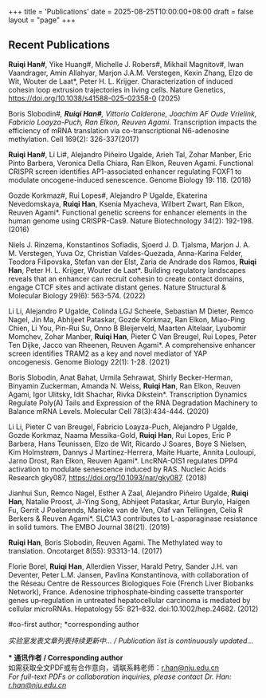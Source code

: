 +++
title = 'Publications'
date = 2025-08-25T10:00:00+08:00
draft = false
layout = "page"
+++


## Recent Publications
**Ruiqi Han#**, Yike Huang#, Michelle J. Robers#, Mikhail Magnitov#, Iwan Vaandrager, Amin Allahyar, Marjon J.A.M. Verstegen, Kexin Zhang, Elzo de Wit, Wouter de Laat*, Peter H. L. Krijger. Characterization of induced cohesin loop extrusion trajectories in living cells. Nature Genetics, https://doi.org/10.1038/s41588-025-02358-0 (2025)


Boris Slobodin#*, **Ruiqi Han#**, Vittorio Calderone, Joachim AF Oude Vrielink, Fabricio Loayza-Puch, Ran Elkon, Reuven Agami*. Transcription impacts the efficiency of mRNA translation via co-transcriptional N6-adenosine methylation. Cell 169(2): 326-337(2017)


**Ruiqi Han#**, Li Li#, Alejandro Piñeiro Ugalde, Arieh Tal, Zohar Manber, Eric Pinto Barbera, Veronica Della Chiara, Ran Elkon, Reuven Agami. Functional CRISPR screen identifies AP1-associated enhancer regulating FOXF1 to modulate oncogene-induced senescence. Genome Biology 19: 118. (2018)


Gozde Korkmaz#, Rui Lopes#, Alejandro P Ugalde, Ekaterina Nevedomskaya, **Ruiqi Han**, Ksenia Myacheva, Wilbert Zwart, Ran Elkon, Reuven Agami*. Functional genetic screens for enhancer elements in the human genome using CRISPR-Cas9. Nature Biotechnology 34(2): 192-198. (2016)
 

Niels J. Rinzema, Konstantinos Sofiadis, Sjoerd J. D. Tjalsma, Marjon J. A. M. Verstegen, Yuva Oz, Christian Valdes-Quezada, Anna-Karina Felder, Teodora Filipovska, Stefan van der Elst, Zaria de Andrade dos Ramos, **Ruiqi Han**, Peter H. L. Krijger, Wouter de Laat*. Building regulatory landscapes reveals that an enhancer can recruit cohesin to create contact domains, engage CTCF sites and activate distant genes. Nature Structural & Molecular Biology 29(6): 563-574. (2022)


Li Li, Alejandro P Ugalde, Colinda LGJ Scheele, Sebastian M Dieter, Remco Nagel, Jin Ma, Abhijeet Pataskar, Gozde Korkmaz, Ran Elkon, Miao-Ping Chien, Li You, Pin-Rui Su, Onno B Bleijerveld, Maarten Altelaar, Lyubomir Momchev, Zohar Manber, **Ruiqi Han**, Pieter C Van Breugel, Rui Lopes, Peter Ten Dijke, Jacco van Rheenen, Reuven Agami*. A comprehensive enhancer screen identifies TRAM2 as a key and novel mediator of YAP oncogenesis. Genome Biology 22(1): 1-28. (2021)
 

Boris Slobodin, Anat Bahat, Urmila Sehrawat, Shirly Becker-Herman, Binyamin Zuckerman, Amanda N. Weiss, **Ruiqi Han**, Ran Elkon, Reuven Agami, Igor Ulitsky, Idit Shachar, Rivka Dikstein*. Transcription Dynamics Regulate Poly(A) Tails and Expression of the RNA Degradation Machinery to Balance mRNA Levels. Molecular Cell 78(3):434-444. (2020)


Li Li, Pieter C van Breugel, Fabricio Loayza-Puch, Alejandro P Ugalde, Gozde Korkmaz, Naama Messika-Gold, **Ruiqi Han**, Rui Lopes, Eric P Barbera, Hans Teunissen, Elzo de Wit, Ricardo J Soares, Boye S Nielsen, Kim Holmstrøm, Dannys J Martínez-Herrera, Maite Huarte, Annita Louloupi, Jarno Drost, Ran Elkon, Reuven Agami*. LncRNA-OIS1 regulates DPP4 activation to modulate senescence induced by RAS. Nucleic Acids Research gky087, https://doi.org/10.1093/nar/gky087. (2018)


Jianhui Sun, Remco Nagel, Esther A Zaal, Alejandro Piñeiro Ugalde, **Ruiqi Han**, Natalie Proost, Ji-Ying Song, Abhijeet Pataskar, Artur Burylo, Haigen Fu, Gerrit J Poelarends, Marieke van de Ven, Olaf van Tellingen, Celia R Berkers & Reuven Agami*. SLC1A3 contributes to L-asparaginase resistance in solid tumors. The EMBO Journal 38(21). (2019)


**Ruiqi Han**, Boris Slobodin, Reuven Agami. The Methylated way to translation. Oncotarget 8(55): 93313-14. (2017)


Florie Borel, **Ruiqi Han**, Allerdien Visser, Harald Petry, Sander J.H. van Deventer, Peter L.M. Jansen, Pavlina Konstantinova, with collaboration of the Réseau Centre de Ressources Biologiques Foie (French Liver Biobanks Network), France. Adenosine triphosphate‐binding cassette transporter genes up‐regulation in untreated hepatocellular carcinoma is mediated by cellular microRNAs. Hepatology 55: 821–832. doi:10.1002/hep.24682. (2012)

#co-first author; *corresponding author


<!-- ## Recent Publications
### 2024
**Targeted cohesin loading characterizes the entry and exit sites of loop extrusion trajectories**
Han, R.#, Huang, Y., Vaandrager, I., Allahyar, A., Magnitov, M., Verstegen, M., de Wit, E., Krijger, P.H.L., de Laat, W.
Manuscript in revision

### 2022
**Building regulatory landscapes reveals that an enhancer can recruit cohesin to create contactdomains, engage CTCF sites and activate distant genes**
Rinzema, N.J., Sofiadis, K., Tjalsma, S.J.D., Verstegen, M.J.A.M., Oz, Y., Valdes-Quezada, C., Felder, A.K., Filipovska, T., van der Elst, S., de Andrade dos Ramos, Z., Han, R., Krijger, P.H.L., de Laat, W.*
*Nature Structural & Molecular Biology*, 2022, 29(6): 563-574
DOI: 10.1038/s41594-022-00785-9

### 2021
**A comprehensive enhancer screen identifies TRAM2 as a key and novel mediator of YAP oncogenesis**
Li, L., Ugalde, A.P., Scheele, C.L.G.J., Dieter, S.M., Nagel, R., Ma, J., Pataskar, A., Korkmaz, G., Elkon, R., Chien, M.P., You, L., Su, P.R., Bleijerveld, O.B., Altelaar, M., Momchev, L., Manber, Z., Han, R., van Breugel, P.C., Lopes, R., Ten Dijke, P., van Rheenen, J., Agami, R.*
Genome Biology, 2021, 22(1): 1-28
DOI: 10.1186/s13059-021-02373-5

### 2020
**Transcription Dynamics Regulate Poly(A) Tails and Expression of the RNA Degradation Machinery to Balance mRNA Levels**
Slobodin, B., Bahat, A., Sehrawat, U., Becker-Herman, S., Zuckerman, B., Weiss, A.N., Han, R., Elkon, R., Agami, R., Ulitsky, I., Shachar, I., Dikstein, R.*
Molecular Cell, 2020, 78(3): 434-444
DOI: 10.1016/j.molcel.2020.03.007

### 2019
**SLC1A3 contributes to L-asparaginase resistance in solid tumors**
Sun, J., Nagel, R., Zaal, E.A., Ugalde, A.P., Han, R., Proost, N., Song, J.Y., Pataskar, A., Burylo, A., Fu, H., Poelarends, G.J., van de Ven, M., van Tellingen, O., Berkers, C.R., Agami, R.*
The EMBO Journal, 2019, 38(21): e102147
DOI: 10.15252/embj.2019102147

### 2018
**Functional CRISPR screen identifies AP1-associated enhancer regulating FOXF1 to modulate oncogene-induced senescence**
Han, R.#, Li, L.#, Ugalde, A.P., Tal, A., Manber, Z., Barbera, E.P., Della Chiara, V., Elkon, R., Agami, R.*
Genome Biology, 2018, 19: 118
DOI: 10.1186/s13059-018-1495-0

**LncRNA-OIS1 regulates DPP4 activation to modulate senescence induced by RAS**
Li, L., van Breugel, P.C., Loayza-Puch, F., Ugalde, A.P., Korkmaz, G., Messika-Gold, N., Han, R., Lopes, R., Barbera, E.P., Teunissen, H., de Wit, E., Soares, R.J., Nielsen, B.S., Holmstrøm, K., Martínez-Herrera, D.J., Huarte, M., Louloupi, A., Drost, J., Elkon, R., Agami, R.*
Nucleic Acids Research, 2018, 46(6): 3214-3227
DOI: 10.1093/nar/gky087

### 2017
**Transcription impacts the efficiency of mRNA translation via co-transcriptional N6-adenosine methylation**
Slobodin, B.#, Han, R.#, Calderone, V., Oude Vrielink, J.A.F., Loayza-Puch, F., Elkon, R., Agami, R.*
Cell, 2017, 169(2): 326-337
DOI: 10.1016/j.cell.2017.03.031

**The Methylated way to translation**
Han, R., Slobodin, B., Agami, R.
Oncotarget, 2017, 8(55): 93313-93314
DOI: 10.18632/oncotarget.21871

### 2016
**Functional genetic screens for enhancer elements in the human genome using CRISPR-Cas9**
Korkmaz, G.#, Lopes, R.#, Ugalde, A.P., Han, R., Myacheva, K., Zwart, W., Elkon, R., Agami, R.*
Nature Biotechnology, 2016, 34(2): 192-198
DOI: 10.1038/nbt.3450

### 2012
**Adenosine triphosphate‐binding cassette transporter genes up‐regulation in untreated hepatocellular carcinoma is mediated by cellular microRNAs**
Borel, F., Han, R., Visser, A., Petry, H., van Deventer, S.J.H., Jansen, P.L.M., Konstantinova, P., with collaboration of the Réseau Centre de Ressources Biologiques Foie (French Liver Biobanks Network), France
Hepatology, 2012, 55(3): 821-832
DOI: 10.1002/hep.24682 -->


<!-- **Dynamic chromatin remodeling during embryonic development**  
Liu, Q., Feng, Y., Han, R.*  
*Developmental Cell*, 2021, 56(12): 1678-1692  
DOI: [10.1016/j.devcel.2021.05.023](https://doi.org/10.1016/j.devcel.2021.05.023)  
[PubMed](https://pubmed.ncbi.nlm.nih.gov/01234567/) -->


*实验室发表文章列表持续更新中... / Publication list is continuously updated...*

**\* 通讯作者 / Corresponding author**  
如需获取全文PDF或有合作意向，请联系韩老师：r.han@nju.edu.cn  
*For full-text PDFs or collaboration inquiries, please contact Dr. Han: r.han@nju.edu.cn*